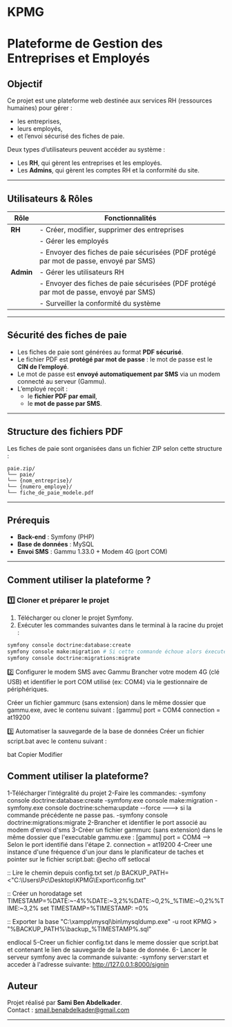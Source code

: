 # KPMG
# Plateforme de Gestion des Entreprises et Employés

## Objectif

Ce projet est une plateforme web destinée aux services RH (ressources humaines) pour gérer :
- les entreprises,
- leurs employés,
- et l’envoi sécurisé des fiches de paie.

Deux types d’utilisateurs peuvent accéder au système :  
- Les **RH**, qui gèrent les entreprises et les employés.  
- Les **Admins**, qui gèrent les comptes RH et la conformité du site.

---

## Utilisateurs & Rôles

| Rôle      | Fonctionnalités |
|-----------|-----------------|
| **RH**    | - Créer, modifier, supprimer des entreprises  
|           | - Gérer les employés  
|           | - Envoyer des fiches de paie sécurisées (PDF protégé par mot de passe, envoyé par SMS) |
| **Admin** | - Gérer les utilisateurs RH  
|           | - Envoyer des fiches de paie sécurisées (PDF protégé par mot de passe, envoyé par SMS) |
|           | - Surveiller la conformité du système |

---

##  Sécurité des fiches de paie

- Les fiches de paie sont générées au format **PDF sécurisé**.
- Le fichier PDF est **protégé par mot de passe** : le mot de passe est le **CIN de l’employé**.
- Le mot de passe est **envoyé automatiquement par SMS** via un modem connecté au serveur (Gammu).
- L’employé reçoit :
  - le **fichier PDF par email**,
  - le **mot de passe par SMS**.

---

## Structure des fichiers PDF

Les fiches de paie sont organisées dans un fichier ZIP selon cette structure :
```
paie.zip/
└── paie/
└── {nom_entreprise}/
└── {numero_employe}/
└── fiche_de_paie_modele.pdf
```

---

## Prérequis 

- **Back-end** : Symfony (PHP)
- **Base de données** : MySQL
- **Envoi SMS** : Gammu 1.33.0 + Modem 4G (port COM)

---

## Comment utiliser la plateforme ?

### 1️⃣ Cloner et préparer le projet

1. Télécharger ou cloner le projet Symfony.
2. Exécuter les commandes suivantes dans le terminal à la racine du projet :

```bash
symfony console doctrine:database:create
symfony console make:migration # Si cette commande échoue alors éxecuter: symfony console doctrine:schema:update --force
symfony console doctrine:migrations:migrate
```


2️⃣ Configurer le modem SMS avec Gammu
Brancher votre modem 4G (clé USB) et identifier le port COM utilisé (ex: COM4) via le gestionnaire de périphériques.

Créer un fichier gammurc (sans extension) dans le même dossier que gammu.exe, avec le contenu suivant :
[gammu]
port = COM4
connection = at19200

3️⃣ Automatiser la sauvegarde de la base de données
Créer un fichier script.bat avec le contenu suivant :

bat
Copier
Modifier

## Comment utiliser la plateforme?

1-Télécharger l'intégralité du projet
2-Faire les commandes:
-symfony console doctrine:database:create
-symfony.exe console make:migration 
-symfony.exe console doctrine:schema:update --force ---> si la commande précédente ne passe pas.
-symfony console doctrine:migrations:migrate
2-Brancher et identifier le port associé au modem d'envoi d'sms 
3-Créer un fichier gammurc (sans extension) dans le même dossier que l'executable gammu.exe :
  [gammu]
  port = COM4 --> Selon le port identifié dans l'étape 2.
  connection = at19200
4-Creer une instance d'une fréquence d'un jour dans le planificateur de taches et pointer sur le fichier script.bat:
  @echo off
  setlocal
  
  :: Lire le chemin depuis config.txt
  set /p BACKUP_PATH=<"C:\Users\Pc\Desktop\KPMG\Export\config.txt"
  
  :: Créer un horodatage
  set TIMESTAMP=%DATE:~-4%%DATE:~3,2%%DATE:~0,2%_%TIME:~0,2%%TIME:~3,2%
  set TIMESTAMP=%TIMESTAMP: =0%
  
  :: Exporter la base
  "C:\xampp\mysql\bin\mysqldump.exe" -u root KPMG > "%BACKUP_PATH%\backup_%TIMESTAMP%.sql"
  
  endlocal
5-Creer un fichier config.txt dans le meme dossier que script.bat et contenant le lien de sauvegarde de la base de donnée.
6- Lancer le serveur symfony avec la commande suivante:
-symfony server:start et acceder à l'adresse suivante: http://127.0.0.1:8000/signin



## Auteur

Projet réalisé par **Sami Ben Abdelkader**.  
Contact : [smail.benabdelkader@gmail.com](mailto:smail.benabdelkader@gmail.com)

---

